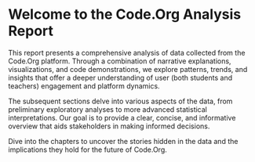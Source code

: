 # Welcome to the Code.Org Analysis Report

This report presents a comprehensive analysis of data collected from the Code.Org platform. Through a combination of narrative explanations, visualizations, and code demonstrations, we explore patterns, trends, and insights that offer a deeper understanding of user (both students and teachers) engagement and platform dynamics.

The subsequent sections delve into various aspects of the data, from preliminary exploratory analyses to more advanced statistical interpretations. Our goal is to provide a clear, concise, and informative overview that aids stakeholders in making informed decisions.

Dive into the chapters to uncover the stories hidden in the data and the implications they hold for the future of Code.Org.

```{tableofcontents}
```

